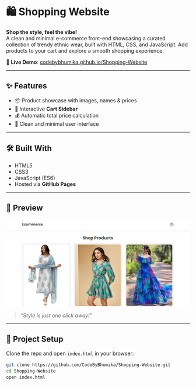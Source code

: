 # 🛍️ Shopping Website

**Shop the style, feel the vibe!**  
A clean and minimal e-commerce front-end showcasing a curated collection of trendy ethnic wear, built with HTML, CSS, and JavaScript. Add products to your cart and explore a smooth shopping experience.

🚀 **Live Demo**: [codebybhumika.github.io/Shopping-Website](https://codebybhumika.github.io/Shopping-Website/)

---

## ✨ Features
- 📦 Product showcase with images, names & prices  
- 🛒 Interactive **Cart Sidebar**  
- 💰 Automatic total price calculation  
- 🎨 Clean and minimal user interface  

---

## 🛠️ Built With
- HTML5  
- CSS3  
- JavaScript (ES6)  
- Hosted via **GitHub Pages**  

---

## 📸 Preview
![Shopping Website Preview](images/preview.png)

> _"Style is just one click away!"_

---

## 📁 Project Setup
Clone the repo and open `index.html` in your browser:

```bash
git clone https://github.com/CodeByBhumika/Shopping-Website.git
cd Shopping-Website
open index.html
